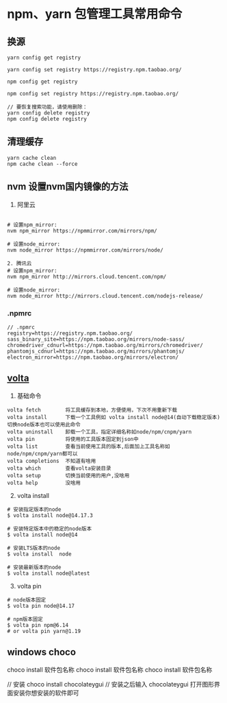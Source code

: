 # npm、yarn 包管理工具常用命令

## 换源

```
yarn config get registry

yarn config set registry https://registry.npm.taobao.org/

npm config get registry

npm config set registry https://registry.npm.taobao.org/

// 要恢复搜索功能，请使用删除：
yarn config delete registry
npm config delete registry

```

## 清理缓存

```
yarn cache clean
npm cache clean --force

```

## nvm 设置nvm国内镜像的方法

1. 阿里云

```

# 设置npm_mirror:
nvm npm_mirror https://npmmirror.com/mirrors/npm/
 
# 设置node_mirror:
nvm node_mirror https://npmmirror.com/mirrors/node/

```

```
2. 腾讯云
# 设置npm_mirror:
nvm npm_mirror http://mirrors.cloud.tencent.com/npm/
 
# 设置node_mirror:
nvm node_mirror http://mirrors.cloud.tencent.com/nodejs-release/
```

### .npmrc

```
// .npmrc
registry=https://registry.npm.taobao.org/
sass_binary_site=https://npm.taobao.org/mirrors/node-sass/
chromedriver_cdnurl=https://npm.taobao.org/mirrors/chromedriver/
phantomjs_cdnurl=https://npm.taobao.org/mirrors/phantomjs/
electron_mirror=https://npm.taobao.org/mirrors/electron/
```

## [volta](https://volta.sh/)

1. 基础命令

```
volta fetch        将工具缓存到本地，方便使用，下次不用重新下载
volta install      下载一个工具例如 volta install node@14(自动下载稳定版本)   切换node版本也可以使用此命令
volta uninstall    卸载一个工具，指定详细名称如node/npm/cnpm/yarn
volta pin          将使用的工具版本固定到json中
volta list         查看当前使用工具的版本,后面加上工具名称如node/npm/cnpm/yarn都可以
volta completions  不知道有啥用
volta which        查看volta安装目录
volta setup        切换当前使用的用户,没啥用
volta help         没啥用
```
2. volta install
```shell
# 安装指定版本的node
$ volta install node@14.17.3  

# 安装特定版本中的稳定的node版本
$ volta install node@14  

# 安装LTS版本的node 
$ volta install  node  

# 安装最新版本的node
$ volta install node@latest
```
3. volta pin

```
# node版本固定
$ volta pin node@14.17

# npm版本固定
$ volta pin npm@6.14 
# or volta pin yarn@1.19
```


## windows choco
choco install 软件包名称
choco install 软件包名称
choco install 软件包名称

// 安装
choco install chocolateygui // 安装之后输入 chocolateygui 打开图形界面安装你想安装的软件即可
